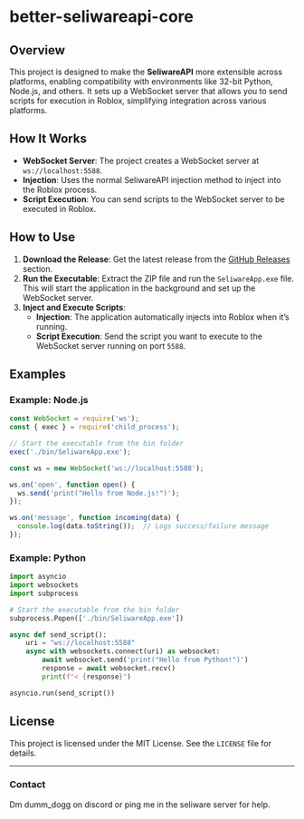 
# better-seliwareapi-core

## Overview

This project is designed to make the **SeliwareAPI** more extensible across platforms, enabling compatibility with environments like 32-bit Python, Node.js, and others. It sets up a WebSocket server that allows you to send scripts for execution in Roblox, simplifying integration across various platforms.

## How It Works

- **WebSocket Server**: The project creates a WebSocket server at `ws://localhost:5588`.
- **Injection**: Uses the normal SeliwareAPI injection method to inject into the Roblox process.
- **Script Execution**: You can send scripts to the WebSocket server to be executed in Roblox.

## How to Use

1. **Download the Release**: Get the latest release from the [GitHub Releases](https://github.com/your-repo/releases) section.
2. **Run the Executable**: Extract the ZIP file and run the `SeliwareApp.exe` file. This will start the application in the background and set up the WebSocket server.
3. **Inject and Execute Scripts**: 
   - **Injection**: The application automatically injects into Roblox when it’s running.
   - **Script Execution**: Send the script you want to execute to the WebSocket server running on port `5588`.

## Examples

### Example: Node.js

```javascript
const WebSocket = require('ws');
const { exec } = require('child_process');

// Start the executable from the bin folder
exec('./bin/SeliwareApp.exe');

const ws = new WebSocket('ws://localhost:5588');

ws.on('open', function open() {
  ws.send('print("Hello from Node.js!")');
});

ws.on('message', function incoming(data) {
  console.log(data.toString());  // Logs success/failure message
});
```

### Example: Python

```python
import asyncio
import websockets
import subprocess

# Start the executable from the bin folder
subprocess.Popen(['./bin/SeliwareApp.exe'])

async def send_script():
    uri = "ws://localhost:5588"
    async with websockets.connect(uri) as websocket:
        await websocket.send('print("Hello from Python!")')
        response = await websocket.recv()
        print(f"< {response}")

asyncio.run(send_script())
```

## License

This project is licensed under the MIT License. See the `LICENSE` file for details.

--- 

### Contact

Dm dumm_dogg on discord or ping me in the seliware server for help.
